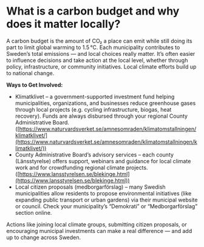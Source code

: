 # What is a carbon budget and why does it matter locally?

A carbon budget is the amount of CO₂ a place can emit while still doing its part to limit global warming to 1.5 °C. Each municipality contributes to Sweden’s total emissions — and local choices really matter. It’s often easier to influence decisions and take action at the local level, whether through policy, infrastructure, or community initiatives. Local climate efforts build up to national change.

**Ways to Get Involved:**
- Klimatklivet – a government-supported investment fund helping municipalities, organizations, and businesses reduce greenhouse gases through local projects (e.g. cycling infrastructure, biogas, heat recovery). Funds are always disbursed through your regional County Administrative Board. ([https://www.naturvardsverket.se/amnesomraden/klimatomstallningen/klimatklivet/](https://www.naturvardsverket.se/amnesomraden/klimatomstallningen/klimatklivet/))
- County Administrative Board’s advisory services – each county (Länsstyrelse) offers support, webinars and guidance for local climate work and for crowdfunding regional climate projects. ([https://www.lansstyrelsen.se/blekinge.html](https://www.lansstyrelsen.se/blekinge.html))
- Local citizen proposals (medborgarförslag) – many Swedish municipalities allow residents to propose environmental initiatives (like expanding public transport or urban gardens) via their municipal website or council. Check your municipality’s “Demokrati” or “Medborgarförslag” section online.

Actions like joining local climate groups, submitting citizen proposals, or encouraging municipal investments can make a real difference — and add up to change across Sweden.
